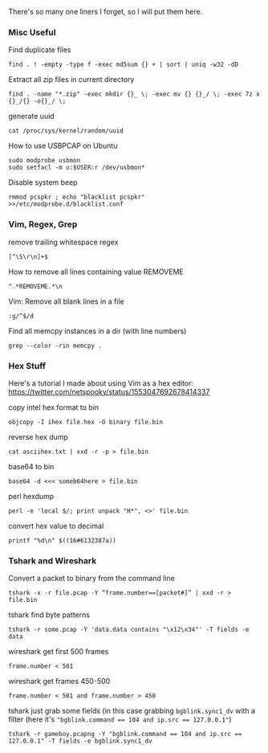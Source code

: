 There's so many one liners I forget, so I will put them here.

### Misc Useful
Find duplicate files
```
find . ! -empty -type f -exec md5sum {} + | sort | uniq -w32 -dD
```
Extract all zip files in current directory
```
find . -name "*.zip" -exec mkdir {}_ \; -exec mv {} {}_/ \; -exec 7z x {}_/{} -o{}_/ \;
```
generate uuid
```
cat /proc/sys/kernel/random/uuid
```
How to use USBPCAP on Ubuntu
```
sudo modprobe usbmon
sudo setfacl -m u:$USER:r /dev/usbmon*
```
Disable system beep
```
rmmod pcspkr ; echo "blacklist pcspkr" >>/etc/modprobe.d/blacklist.conf
```

### Vim, Regex, Grep

remove trailing whitespace regex
```
[^\S\r\n]+$
```
How to remove all lines containing value REMOVEME
```
^.*REMOVEME.*\n
```
Vim: Remove all blank lines in a file
```
:g/^$/d
```
Find all memcpy instances in a dir (with line numbers)
```
grep --color -rin memcpy .
```

### Hex Stuff
Here's a tutorial I made about using Vim as a hex editor: https://twitter.com/netspooky/status/1553047692678414337

copy intel hex format to bin
```
objcopy -I ihex file.hex -O binary file.bin
```
reverse hex dump
```
cat asciihex.txt | xxd -r -p > file.bin
```
base64 to bin
```
base64 -d <<< someb64here > file.bin
```
perl hexdump
```
perl -e 'local $/; print unpack "H*", <>' file.bin
```
convert hex value to decimal
```
printf "%d\n" $((16#6132387a))
```

### Tshark and Wireshark

Convert a packet to binary from the command line
```
tshark -x -r file.pcap -Y “frame.number==[packet#]” | xxd -r > file.bin
```
tshark find byte patterns
```
tshark -r some.pcap -Y 'data.data contains "\x12\x34"' -T fields -e data
```
wireshark get first 500 frames
```
frame.number < 501
```
wireshark get frames 450-500
```
frame.number < 501 and frame.number > 450
```
tshark just grab some fields (in this case grabbing `bgblink.sync1_dv` with a filter (here it's `"bgblink.command == 104 and ip.src == 127.0.0.1"`)
```
tshark -r gameboy.pcapng -Y "bgblink.command == 104 and ip.src == 127.0.0.1" -T fields -e bgblink.sync1_dv
```

